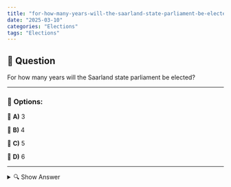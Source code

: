 ```yaml
---
title: "for-how-many-years-will-the-saarland-state-parliament-be-elected"
date: "2025-03-10"
categories: "Elections"
tags: "Elections"
---
```


## 📌 **Question**

For how many years will the Saarland state parliament be elected?



---

### 📝 **Options:**

🔘 **A)** 3

🔘 **B)** 4

🔘 **C)** 5

🔘 **D)** 6

---

<details>
  <summary>🔍 Show Answer</summary>

  <p>
💡  <b>Correct Answer:</b>  c
  </p>
  <p>
    📖<b>Explanation:</b>
    The Landtag is the parliament of the Saarland, one of the 16 federal states of Germany. It represents the citizens and is responsible for legislation at the state level. The members of the state parliament are elected in regular electoral periods, which are laid down in the state constitution. These electoral periods determine how long the elected representatives hold office before new elections are called. The term of office can vary from state to state and affects political stability and continuity in the state government.
  </p>
</details>
